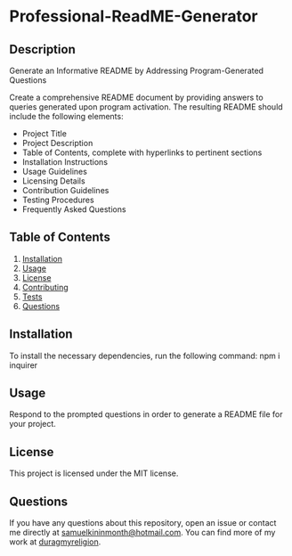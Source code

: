 # Professional-ReadME-Generator

## Description
Generate an Informative README by Addressing Program-Generated Questions

Create a comprehensive README document by providing answers to queries generated upon program activation. The resulting README should include the following elements:

* Project Title
* Project Description
* Table of Contents, complete with hyperlinks to pertinent sections
* Installation Instructions
* Usage Guidelines
* Licensing Details
* Contribution Guidelines
* Testing Procedures
* Frequently Asked Questions

## Table of Contents
1. [Installation](#installation)
2. [Usage](#usage)
3. [License](#license)
4. [Contributing](#contributing)
5. [Tests](#tests)
6. [Questions](#questions)

## Installation
To install the necessary dependencies, run the following command: npm i inquirer

## Usage
Respond to the prompted questions in order to generate a README file for your project.

## License 
This project is licensed under the MIT license.

## Questions
If you have any questions about this repository, open an issue or contact me directly at [samuelkininmonth@hotmail.com](mailto:samuelkininmonth@hotmail.com). You can find more of my work at [duragmyreligion](https://www.github.com/duragmyreligion).